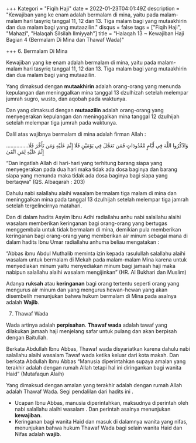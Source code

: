 +++
Kategori = "Fiqih Haji"
date = 2022-01-23T04:01:49Z
description = "Kewajiban yang ke enam adalah bermalam di mina, yaitu pada malam-malam hari tasyriq tanggal 11, 12 dan 13. Tiga malam bagi yang mutaakhirin dan dua malam bagi yang mutaazilin."
disqus = false
tags = ["Fiqih Haji", "Mahazi", "Halaqah Silsilah Ilmiyyah"]
title = "Halaqah 13 ~ Kewajiban Haji Bagian 4 (Bermalam Di Mina dan Thawaf Wada)"

+++
6. Bermalam Di Mina

Kewajiban yang ke enam adalah bermalam di mina, yaitu pada malam-malam hari tasyriq tanggal 11, 12 dan 13. Tiga malam bagi yang mutaakhirin dan dua malam bagi yang mutaazilin.

Yang dimaksud dengan **mutaakhirin** adalah orang-orang yang menunda kepulangan dan meninggalkan mina tanggal 13 dzulhizah setelah melempar jumrah sugro, wusto, dan aqobah pada waktunya.

Dan yang dimaksud dengan **mutaazilin** adalah orang-orang yang menyegerakan kepulangan dan meninggalkan mina tanggal 12 dzulhijah setelah melempar tiga jumrah pada waktunya.

Dalil atas wajibnya bermalam di mina adalah firman Allah :

……………وَاذْكُرُوا اللَّهَ فِي أَيَّامٍ مَّعْدُودَاتٍ فَمَن تَعَجَّلَ فِي يَوْمَيْنِ فَلَا إِثْمَ عَلَيْهِ وَمَن تَأَخَّرَ فَلَا إِثْمَ عَلَيْهِ لِمَنِ اتَّقَىٰ

“Dan ingatlah Allah di hari-hari yang terhitung barang siapa yang menyegerakan pada dua hari maka tidak ada dosa baginya dan barang siapa yang menunda maka tidak ada dosa baginya bagi siapa yang bertaqwa” (QS. Albaqarah : 203)

Dahulu nabi salallahu alaihi wasalam bermalam tiga malam di mina dan meninggalkan mina pada tanggal 13 dzulhijah setelah melempar tiga jamrah setelah tergelincirnya matahari.

Dan di dalam hadits Asyim Ibnu Adhi radiallahu anhu nabi salallahu alaihi wasalam memberikan keringanan bagi orang-orang yang bertugas menggembala untuk tidak bermalam di mina, demikian pula memberikan keringanan bagi orang-orang yang memberikan air minum sebagai mana di dalam hadits Ibnu Umar radiallahu anhuma beliau mengatakan :

“Abbas ibnu Abdul Muthalib meminta izin kepada rasulullah salallahu alaihi wasalam untuk bermalam di Mekah pada malam-malam Mina karena untuk menyediakan minum yaitu menyediakan minum bagi jamaah haji maka nabipun salallahu alaihi wasalam mengijinkan” (HR. Al Bukhari dan Muslim)

Adanya **ruksah** atau **keringanan** bagi orang tertentu seperti orang yang mengurus air minum dan yang mengurus hewan-hewan yang akan disembelih menunjukan bahwa hukum bermalam di Mina pada asalnya adalah **Wajib**.

7. Thawaf Wada

Wada artinya adalah **perpisahan**.  **Thawaf wada** adalah tawaf yang dilakukan jamaah haji menjelang safar untuk pulang dan akan berpisah dengan Baitullah.

Berkata Abdullah Ibnu Abbas, Thawaf wada disyariatkan karena dahulu nabi salallahu alaihi wasalam Tawaf wada ketika keluar dari kota makah. Dan berkata Abdullah Ibnu Abbas “Manusia diperintahkan supaya amalan yang terakhir adalah dengan rumah Allah tetapi hal ini diringankan bagi wanita Haid” (Mutafaqun Alaih)

Yang dimaksud dengan amalan yang terakhir adalah dengan rumah Allah adalah Thawaf Wada. Segi pendalilan dari hadits ini .

* Ucapan Ibnu Abbas, manusia diperintahkan, maksudnya diperintah oleh nabi salallahu alaihi wasalam . Dan perintah asalnya menunjukan **kewajiban**.
* Keringanan bagi wanita Haid dan masuk di dalamnya wanita yang nifas, menunjukan bahwa hukum Thawaf Wada bagi selain wanita Haid dan Nifas adalah **wajib**.
